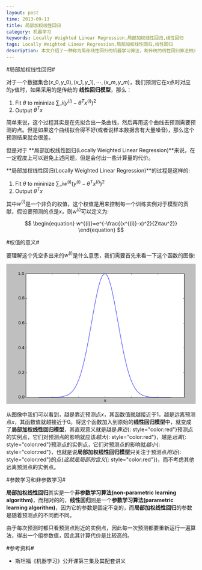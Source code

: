 ```yaml
---
layout: post
time: 2013-09-13
title: 局部加权线性回归
category: 机器学习
keywords: Locally Weighted Linear Regression,局部加权线性回归,线性回归
tags: Locally Weighted Linear Regression,局部加权线性回归,线性回归
description: 本文介绍了一种称为局部线性回归的机器学习算法，和传统的线性回归算法相比，它只考虑预测点附近的点，这样能够在一些程度上避免过拟合或欠拟合的情况。
---
```


#局部加权线性回归#

对于一个数据集合$(x\_0,y\_0),(x\_1,y\_1),\cdots,(x\_m,y\_m)$，我们预测它在$x$点时对应的$y$值时，如果采用的是传统的 **线性回归模型**，那么：

1. Fit $\theta$ to mininize $\sum\_i(y^{(i)}-\theta^Tx^{(i)})^2$
2. Output $\theta^Tx$

简单来说，这个过程其实是在先拟合出一条曲线，然后再用这个曲线去预测需要预测的点。但是如果这个曲线拟合得不好(或者说样本数据含有大量噪音)，那么这个预测结果就会很差。

但是对于 **局部加权线性回归(Locally Weighted Linear Regression)**来说，在一定程度上可以避免上述问题，但是会付出一些计算量的代价。

**局部加权线性回归(Locally Weighted Linear Regression)**的过程是这样的:

1. Fit $\theta$ to mininize $\sum\_iw^{(i)}(y^{(i)}-\theta^Tx^{(i)})^2$
2. Output $\theta^Tx$

其中$w^{(i)}$是一个非负的权值，这个权值是用来控制每一个训练实例对于模型的贡献，假设要预测的点是$x$，则$w^{(i)}$可以定义为:

$$
\begin{equation}
w^{(i)}=e^{-\frac{(x^{(i)}-x)^2}{2\tau^2}}
\end{equation}
$$

#权值的意义#

要理解这个凭空多出来的$w^{(i)}$是什么意思，我们需要首先来看一下这个函数的图像:

![$w^{(i)}$](/assets/image/posts/2013-9-13-Locally-Weighted-Linear-Regression-1.png)

从图像中我们可以看到，越是靠近预测点$x$，其函数值就越接近于1，越是远离预测点$x$，其函数值就越接近于0。将这个函数加入到原始的**线性回归模型**中，就变成了**局部加权线性回归模型**，其直观意义就是越是*靠近*{: style="color:red"}预测点的实例点，它们对预测点的影响就应该*越大*{: style="color:red"}，越是*远离*{: style="color:red"}预测点的实例点，它们对预测点的影响就*越小*{: style="color:red"}，也就是说**局部加权线性回归模型**只关注于预测点*附近*{: style="color:red"}的点(*这就是局部的含义*{: style="color:red"})，而不考虑其他远离预测点的实例点。

#参数学习和非参数学习#

**局部加权线性回归**其实是一个**非参数学习算法(non-parametric learning algorithm)**，而相对的的，**线性回归**则是一个**参数学习算法(parametric learning algorithm)**，因为它的参数是固定不变的，而**局部加权线性回归**的参数是随着预测点的不同而不同。

由于每次预测时都只看预测点附近的实例点，因此每一次预测都要重新运行一遍算法，得出一个组参数值，因此其计算代价是比较高的。

#参考资料#

- 斯坦福《机器学习》公开课第三集及其配套讲义
